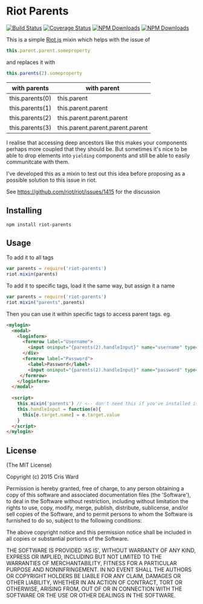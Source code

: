 # Riot Parents

[![Build Status](https://travis-ci.org/crisward/riot-parents.svg)](https://travis-ci.org/crisward/riot-parents)
[![Coverage Status](https://coveralls.io/repos/crisward/riot-parentsparents/badge.svg?branch=master&service=github&v=3)](https://coveralls.io/github/crisward/riot-parents?branch=master)
[![NPM Downloads](https://img.shields.io/npm/dm/riot-parents.svg)](https://www.npmjs.com/package/riot-parents)
[![NPM Downloads](https://img.shields.io/npm/v/riot-parents.svg)](https://www.npmjs.com/package/riot-parents)

This is a simple [Riot.js](http://riotjs.com/) mixin which helps with the issue of 

```javascript
this.parent.parent.someproperty
```
and replaces it with
```javascript
this.parents(2).someproperty
```
|with parents | with parent
|-----        |-------
|this.parents(0)   | this.parent
|this.parents(1)   | this.parent.parent
|this.parents(2)   | this.parent.parent.parent
|this.parents(3)   | this.parent.parent.parent.parent

I realise that accessing deep ancestors like this makes your components perhaps more
coupled that they should be. But sometimes it's nice to be able to drop elements into
`yielding` components and still be able to easily communitcate with them.

I've developed this as a mixin to test out this idea before proposing
as a possible solution to this issue in riot.

See https://github.com/riot/riot/issues/1415 for the discussion

## Installing

```
npm install riot-parents
```

## Usage

To add it to all tags
```javascript
var parents = require('riot-parents')
riot.mixin(parents)
```
To add it to specific tags, load it the same way, but assign it a name

```javascript
var parents = require('riot-parents')
riot.mixin("parents",parents)
```

Then you can use it within specific tags to access parent tags.
eg.

```html
<mylogin>
  <modal>
    <loginform>
      <formrow label="Username">
        <input oninput="{parents(2).handleInput}" name="username" type="text" />
      </div>
      <formrow label="Password">
        <label>Password</label>
        <input oninput="{parents(2).handleInput}" name="password" type="password" />
     </formrow>
    </loginform>
  </modal>
  
  <script>
    this.mixin('parents') // <-- don't need this if you've installed it globally
    this.handleInput = function(e){
      this[e.target.name] = e.target.value
    }
  </script>
</mylogin>

```



## License

(The MIT License)

Copyright (c) 2015 Cris Ward

Permission is hereby granted, free of charge, to any person obtaining a copy of this software and associated documentation files (the 'Software'), to deal in the Software without restriction, including without limitation the rights to use, copy, modify, merge, publish, distribute, sublicense, and/or sell copies of the Software, and to permit persons to whom the Software is furnished to do so, subject to the following conditions:

The above copyright notice and this permission notice shall be included in all copies or substantial portions of the Software.

THE SOFTWARE IS PROVIDED 'AS IS', WITHOUT WARRANTY OF ANY KIND, EXPRESS OR IMPLIED, INCLUDING BUT NOT LIMITED TO THE WARRANTIES OF MERCHANTABILITY, FITNESS FOR A PARTICULAR PURPOSE AND NONINFRINGEMENT. IN NO EVENT SHALL THE AUTHORS OR COPYRIGHT HOLDERS BE LIABLE FOR ANY CLAIM, DAMAGES OR OTHER LIABILITY, WHETHER IN AN ACTION OF CONTRACT, TORT OR OTHERWISE, ARISING FROM, OUT OF OR IN CONNECTION WITH THE SOFTWARE OR THE USE OR OTHER DEALINGS IN THE SOFTWARE.
